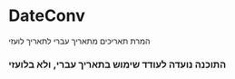 # DateConv
המרת תאריכים מתאריך עברי לתאריך לועזי
### התוכנה נועדה לעודד שימוש בתאריך עברי, ולא בלועזי
